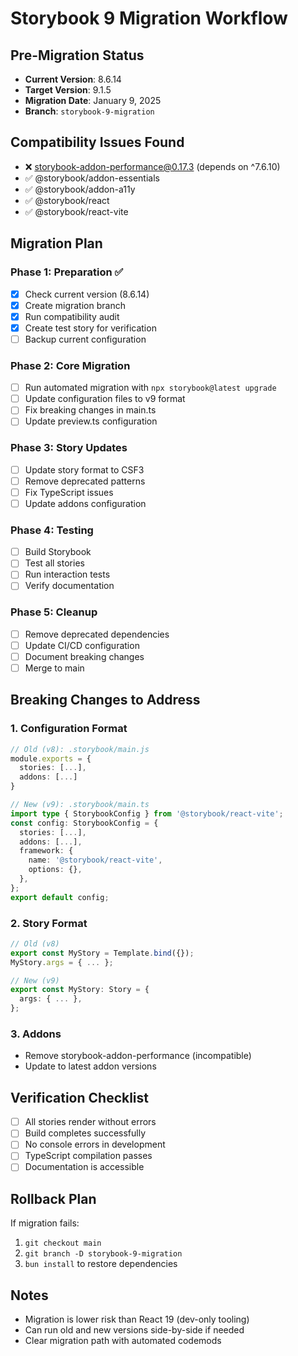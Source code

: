 # Storybook 9 Migration Workflow

## Pre-Migration Status

- **Current Version**: 8.6.14
- **Target Version**: 9.1.5
- **Migration Date**: January 9, 2025
- **Branch**: `storybook-9-migration`

## Compatibility Issues Found

- ❌ storybook-addon-performance@0.17.3 (depends on ^7.6.10)
- ✅ @storybook/addon-essentials
- ✅ @storybook/addon-a11y
- ✅ @storybook/react
- ✅ @storybook/react-vite

## Migration Plan

### Phase 1: Preparation ✅

- [x] Check current version (8.6.14)
- [x] Create migration branch
- [x] Run compatibility audit
- [x] Create test story for verification
- [ ] Backup current configuration

### Phase 2: Core Migration

- [ ] Run automated migration with `npx storybook@latest upgrade`
- [ ] Update configuration files to v9 format
- [ ] Fix breaking changes in main.ts
- [ ] Update preview.ts configuration

### Phase 3: Story Updates

- [ ] Update story format to CSF3
- [ ] Remove deprecated patterns
- [ ] Fix TypeScript issues
- [ ] Update addons configuration

### Phase 4: Testing

- [ ] Build Storybook
- [ ] Test all stories
- [ ] Run interaction tests
- [ ] Verify documentation

### Phase 5: Cleanup

- [ ] Remove deprecated dependencies
- [ ] Update CI/CD configuration
- [ ] Document breaking changes
- [ ] Merge to main

## Breaking Changes to Address

### 1. Configuration Format

```typescript
// Old (v8): .storybook/main.js
module.exports = {
  stories: [...],
  addons: [...]
}

// New (v9): .storybook/main.ts
import type { StorybookConfig } from '@storybook/react-vite';
const config: StorybookConfig = {
  stories: [...],
  addons: [...],
  framework: {
    name: '@storybook/react-vite',
    options: {},
  },
};
export default config;
```

### 2. Story Format

```typescript
// Old (v8)
export const MyStory = Template.bind({});
MyStory.args = { ... };

// New (v9)
export const MyStory: Story = {
  args: { ... },
};
```

### 3. Addons

- Remove storybook-addon-performance (incompatible)
- Update to latest addon versions

## Verification Checklist

- [ ] All stories render without errors
- [ ] Build completes successfully
- [ ] No console errors in development
- [ ] TypeScript compilation passes
- [ ] Documentation is accessible

## Rollback Plan

If migration fails:
1. `git checkout main`
2. `git branch -D storybook-9-migration`
3. `bun install` to restore dependencies

## Notes

- Migration is lower risk than React 19 (dev-only tooling)
- Can run old and new versions side-by-side if needed
- Clear migration path with automated codemods